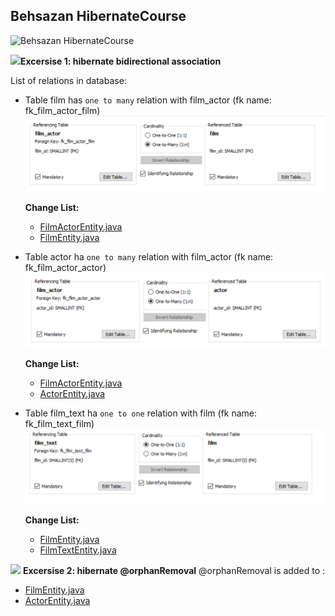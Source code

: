 ## Behsazan HibernateCourse
![Behsazan HibernateCourse](https://hibernate.org/images/hibernate-logo.svg)

![](https://cdn-icons-png.flaticon.com/128/2113/2113824.png)**Excersise 1:  hibernate bidirectional association**

List of relations in database:

- Table film has `one to many` relation with  film_actor (fk name: fk_film_actor_film)
        ![film_actor_film](https://github.com/hanabizhani/HibernateCourse/blob/main/sakila-db/relations/film_actor_film.jpg?raw=true)

  **Change List:**
  - [FilmActorEntity.java](https://github.com/hanabizhani/HibernateCourse/blob/main/spring-boot-hibernate/src/main/java/com/sematec/model/FilmActorEntity.java)
  - [FilmEntity.java](https://github.com/hanabizhani/HibernateCourse/blob/main/spring-boot-hibernate/src/main/java/com/sematec/model/FilmEntity.java)



- Table actor ha `one to many` relation with  film_actor (fk name: fk_film_actor_actor)
  ![film_actor_actor](https://github.com/hanabizhani/HibernateCourse/blob/main/sakila-db/relations/film_actor_actor.jpg?raw=true)

  **Change List:**
  - [FilmActorEntity.java](https://github.com/hanabizhani/HibernateCourse/blob/main/spring-boot-hibernate/src/main/java/com/sematec/model/FilmActorEntity.java)
  - [ActorEntity.java](https://github.com/hanabizhani/HibernateCourse/blob/main/spring-boot-hibernate/src/main/java/com/sematec/model/ActorEntity.java)

- Table film_text ha `one to one` relation with  film (fk name: fk_film_text_film)
  ![film_text_film](https://github.com/hanabizhani/HibernateCourse/blob/main/sakila-db/relations/film_text_film.jpg?raw=true)

  **Change List:**
  - [FilmEntity.java](https://github.com/hanabizhani/HibernateCourse/blob/main/spring-boot-hibernate/src/main/java/com/sematec/model/FilmEntity.java)
  - [FilmTextEntity.java](https://github.com/hanabizhani/HibernateCourse/blob/main/spring-boot-hibernate/src/main/java/com/sematec/model/FilmTextEntity.java)



![](https://cdn-icons-png.flaticon.com/128/2113/2113824.png) **Excersise 2:  hibernate @orphanRemoval**
@orphanRemoval is added to :
- [FilmEntity.java](https://github.com/hanabizhani/HibernateCourse/blob/main/spring-boot-hibernate/src/main/java/com/sematec/model/FilmEntity.java)
- [ActorEntity.java](https://github.com/hanabizhani/HibernateCourse/blob/main/spring-boot-hibernate/src/main/java/com/sematec/model/ActorEntity.java)

